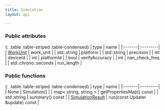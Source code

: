 ```yaml
---
title: Simulation
layout: api

---
```


### Public attributes

{: .table .table-striped .table-condensed}
| type   | name     |
|:-------|:---------|
| [WorkUnit]({{site.url}}/) | work_unit |
| std::string | platform |
| std::string | precision |
| int | deviceId |
| int | platformId |
| bool | verifyAccuracy |
| int | nan_check_freq |
| std::chrono::seconds | run_length |



### Public functions

{: .table .table-striped .table-condensed}
| type   | name     |
|:-------|:---------|
| None | Simulation() |
| map< string, string > | getPropertiesMap() const  |
| std::string | summary() const  |
| [SimulationResult]({{site.url}}/) | run(const Updater &update) const  |

